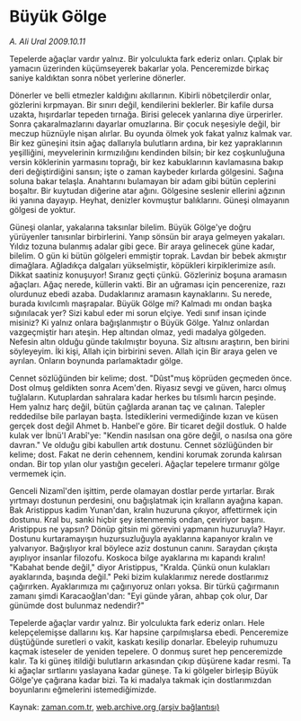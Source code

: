 # Büyük Gölge

*A. Ali Ural 2009.10.11*

<tr><td class="metin" colspan="2" style="padding-top: 20px; padding-left: 5px; padding-right: 10px;">Tepelerde ağaçlar vardır yalnız. Bir yolculukta fark ederiz onları. Çıplak bir yamacın üzerinden küçümseyerek bakarlar yola. Penceremizde birkaç saniye kaldıktan sonra nöbet yerlerine dönerler.</td></tr><tr><td class="metin" colspan="2" style="padding-top: 20px; padding-left: 5px; padding-right: 10px;"><p>Dönerler ve belli etmezler kaldığını akıllarının. Kibirli nöbetçilerdir onlar, gözlerini kırpmayan. Bir sınırı değil, kendilerini beklerler. Bir kafile dursa uzakta, hışırdarlar tepeden tırnağa. Birisi gelecek yanlarına diye ürperirler. Sonra çakaralmazlarını dayarlar omuzlarına. Bir çocuk neşesiyle değil, bir meczup hüznüyle nişan alırlar. Bu oyunda ölmek yok fakat yalnız kalmak var. Bir kez güneşini itsin ağaç dallarıyla bulutların ardına, bir kez yapraklarının yeşilliğini, meyvelerinin kırmızılığını kendinden bilsin; bir kez coşkunluğuna versin köklerinin yarmasını toprağı, bir kez kabuklarının kavlamasına bakıp deri değiştirdiğini sansın; işte o zaman kaybeder kırlarda gölgesini. Sağına soluna bakar telaşla. Anahtarını bulamayan bir adam gibi bütün ceplerini boşaltır. Bir kuytudan diğerine atar ağını. Gölgesine seslenir ellerini ağzının iki yanına dayayıp. Heyhat, denizler kovmuştur balıklarını. Güneşi olmayanın gölgesi de yoktur.
<p>Güneşi olanlar, yakalarına taksınlar bilelim. Büyük Gölge'ye doğru yürüyenler tanısınlar birbirlerini. Yanıp sönsün bir araya gelmeyen yakaları. Yıldız tozuna bulanmış adalar gibi gece. Bir araya gelinecek güne kadar, bilelim. O gün ki bütün gölgeleri emmiştir toprak. Lavdan bir bebek akmıştır dimağlara. Ağladıkça dalgaları yükselmiştir, köpükleri kirpiklerimize asılı. Dikkat saatiniz konuşuyor! Sıranız geçti çünkü. Gözleriniz boşuna aramasın ağaçları. Ağaç nerede, küllerin vakti. Bir an uğraması için pencerenize, razı olurdunuz ebedi azaba. Dudaklarınız aramasın kaynaklarını. Su nerede, burada kıvılcımlı maşrapalar. Büyük Gölge mi? Kalmadı mı ondan başka sığınılacak yer? Sizi kabul eder mi sorun elçiye. Yedi sınıf insan içinde misiniz? Ki yalnız onlara bağışlanmıştır o Büyük Gölge. Yalnız onlardan vazgeçmiştir harı ateşin. Hep altından olmaz, yedi madalya gölgeden. Nefesin altın olduğu günde takılmıştır boyuna. Siz altısını araştırın, ben birini söyleyeyim. İki kişi, Allah için birbirini seven. Allah için Bir araya gelen ve ayrılan. Onların boynunda parlamaktadır gölge.
<p>Cennet sözlüğünden bir kelime; dost. "Dûst"muş köprüden geçmeden önce. Dost olmuş geldikten sonra Acem'den. Riyasız sevgi ve güven, harcı olmuş tuğlaların. Kutuplardan sahralara kadar herkes bu tılsımlı harcın peşinde. Hem yalnız harç değil, bütün çağlarda aranan taç ve çalınan. Talepler reddedilse bile parlayan başta. İstediklerini vermediğinde kızan ve küsen gerçek dost değil Ahmet b. Hanbel'e göre. Bir ticaret değil dostluk. O halde kulak ver İbnü'l Arabî'ye: "Kendin nasılsan ona göre değil, o nasılsa ona göre davran." Ve olduğu gibi kabullen artık dostunu. Cennet sözlüğünden bir kelime; dost. Fakat ne derin cehennem, kendini korumak zorunda kalırsan ondan. Bir top yılan olur yastığın geceleri. Ağaçlar tepelere tırmanır gölge vermemek için.
<p>Genceli Nizamî'den işittim, perde olamayan dostlar perde yırtarlar. Bırak yırtmayı dostunun perdesini, onu bağışlatmak için kralların ayağına kapan. Bak Aristippus kadim Yunan'dan, kralın huzuruna çıkıyor, affettirmek için dostunu. Kral bu, sanki hiçbir şey istenmemiş ondan, çeviriyor başını. Aristippus ne yapsın? Dönüp gitsin mi görevini yapmanın huzuruyla? Hayır. Dostunu kurtaramayışın huzursuzluğuyla ayaklarına kapanıyor kralın ve yalvarıyor. Bağışlıyor kral böylece aziz dostunun canını. Saraydan çıkışta ayıplıyor insanlar filozofu. Koskoca bilge ayaklarına mı kapandı kralın! "Kabahat bende değil," diyor Aristippus, "Kralda. Çünkü onun kulakları ayaklarında, başında değil." Peki bizim kulaklarımız nerede dostlarımız çağırırken. Ayaklarımıza mı çağırıyoruz onları yoksa. Bir türkü çağırmanın zamanı şimdi Karacaoğlan'dan: "Eyi günde yâran, ahbap çok olur, Dar günümde dost bulunmaz nedendir?"
<p>Tepelerde ağaçlar vardır yalnız. Bir yolculukta fark ederiz onları. Hele kelepçelemişse dallarını kış. Kar hapsine çarpılmışlarsa ebedi. Penceremize düştüğünde suretleri o vakit, kaskatı kesilip donarlar. Ebeleyip ruhumuzu kaçmak isteseler de yeniden tepelere. O donmuş suret hep penceremizde kalır. Ta ki güneş itildiği bulutların arkasından çıkıp düşürene kadar resmi. Ta ki ağaçlar sırtlarını yaslayana kadar güneşe. Ta ki gölgeler birleşip Büyük Gölge'ye çağırana kadar bizi. Ta ki madalya takmak için dostlarımızdan boyunlarını eğmelerini istemediğimizde.<br/></p></p></p></p></p></td></tr>

Kaynak: [zaman.com.tr](http://zaman.com.tr/yazar.do?yazino=901799), [web.archive.org (arşiv bağlantısı)](http://web.archive.org/web/20091014062709/http://www.zaman.com.tr:80/yazar.do?yazino=901799)
